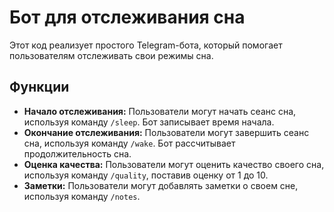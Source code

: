 # Бот для отслеживания сна
Этот код реализует простого Telegram-бота, который помогает пользователям отслеживать свои режимы сна.
## Функции
- **Начало отслеживания:** Пользователи могут начать сеанс сна, используя команду `/sleep`. Бот записывает время начала.
- **Окончание отслеживания:** Пользователи могут завершить сеанс сна, используя команду `/wake`. Бот рассчитывает продолжительность сна.
- **Оценка качества:** Пользователи могут оценить качество своего сна, используя команду `/quality`, поставив оценку от 1 до 10.
- **Заметки:** Пользователи могут добавлять заметки о своем сне, используя команду `/notes`.
